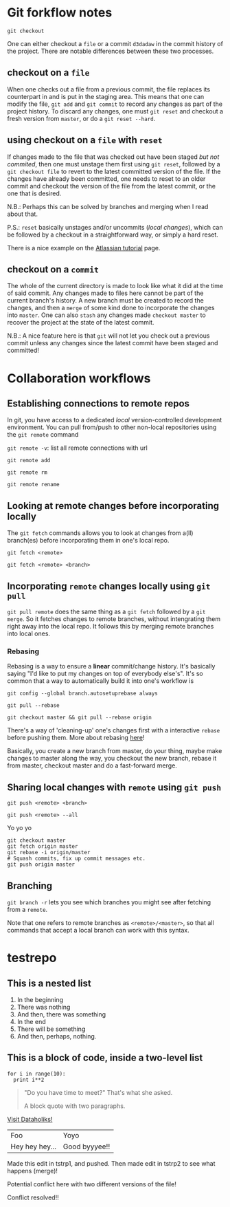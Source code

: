# Git forkflow notes

    git checkout

One can either checkout a `file` or a commit `d3dadaw` in the commit history of the project. There are notable differences between these two processes.

## checkout on a `file`

When one checks out a file from a previous commit, the file replaces its counterpart in and is put in the staging area. This means that one can modify the file, `git add` and `git commit` to record any changes as part of the project history. To discard any changes, one must `git reset` and checkout a fresh version from `master`, or do a `git reset --hard`.

## using checkout on a `file` with `reset`

If changes made to the file that was checked out have been staged *but not commited*, then one must unstage them first using `git reset`, followed by a `git checkout file` to revert to the latest committed version of the file. If the changes have already been committed, one needs to reset to an older commit and checkout the version of the file from the latest commit, or the one that is desired.

N.B.: Perhaps this can be solved by branches and merging when I read about that.

P.S.: `reset` basically unstages and/or uncommits (*local changes*), which can be followed by a checkout in a straightforward way, or simply a hard reset.

There is a nice example on the [Atlassian tutorial](https://www.atlassian.com/git/tutorials/undoing-changes/git-reset) page.


## checkout on a `commit`

The whole of the current directory is made to look like what it did at the time of said commit. Any changes made to files here cannot be part of the current branch's history. A new branch must be created to record the changes, and then a `merge` of some kind done to incorporate the changes into `master`. One can also `stash` any changes made `checkout master` to recover the project at the state of the latest commit.

N.B.: A nice feature here is that `git` will not let you check out a previous commit unless any changes since the latest commit have been staged and committed!

# Collaboration workflows

## Establishing connections to remote repos

In git, you have access to a dedicated *local* version-controlled development environment. You can pull from/push to other non-local repositories using the `git remote` command

`git remote -v`: list all remote connections with url

`git remote add`

`git remote rm`

`git remote rename`

## Looking at remote changes before incorporating locally

The `git fetch` commands allows you to look at changes from a(ll) branch(es) before incorporating them in one's local repo.

`git fetch <remote>`

`git fetch <remote> <branch>`

## Incorporating `remote` changes locally using `git pull`

`git pull remote` does the same thing as a `git fetch` followed by a `git merge`. So it fetches changes to remote branches, without intengrating them right away into the local repo. It follows this by merging remote branches into local ones.

### Rebasing

Rebasing is a way to ensure a **linear** commit/change history. It's basically saying "I'd like to put my changes on top of everybody else's". It's so common that a way to automatically build it into one's workflow is

`git config --global branch.autosetuprebase always`

`git pull --rebase`

`git checkout master &&
git pull --rebase origin`

There's a way of 'cleaning-up' one's changes first with a interactive `rebase` before pushing them. More about rebasing [here](https://www.atlassian.com/git/tutorials/rewriting-history/git-rebase-i/)!

Basically, you create a new branch from master, do your thing, maybe make changes to master along the way, you checkout the new branch, rebase it from master, checkout master and do a fast-forward merge.

## Sharing local changes with `remote` using `git push`

`git push <remote> <branch>`

`git push <remote> --all`

Yo yo yo

  ```
  git checkout master
  git fetch origin master
  git rebase -i origin/master
  # Squash commits, fix up commit messages etc.
  git push origin master
  ```


## Branching

`git branch -r` lets you see which branches you might see after fetching from a `remote`.

Note that one refers to remote branches as `<remote>/<master>`, so that all commands that accept a local branch can work with this syntax.

# testrepo

## This is a nested list

1. In the beginning
  1. There was nothing
  2. And then, there was something
2. In the end
  1. There will be something
  2. And then, perhaps, nothing.


  ## This is a block of code, inside a two-level list

  ```
  for i in range(10):
    print i**2
  ```

> "Do you have time to meet?" That's what she asked.
>
> A block quote with two paragraphs.

[Visit Dataholiks!](http://dataholiks.com)

<table>
    <tr>
        <td>Foo</td>
        <td>Yoyo</td>
    </tr>
    <tr>
        <td>Hey hey hey...</td>
        <td>Good byyyee!!</td>
    </tr>
</table>

Made this edit in tstrp1, and pushed. Then made edit in tstrp2 to see what happens (merge)!

Potential conflict here with two different versions of the file!

Conflict resolved!!
